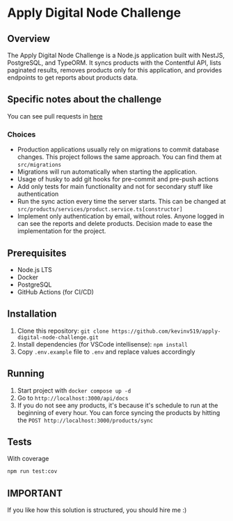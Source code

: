 # Apply Digital Node Challenge

## Overview

The Apply Digital Node Challenge is a Node.js application built with NestJS, PostgreSQL, and TypeORM. It syncs products with the Contentful API, lists paginated results, removes products only for this application, and provides endpoints to get reports about products data.

## Specific notes about the challenge

You can see pull requests in [here](https://github.com/kevinv519/apply-digital-node-challenge/pulls?q=is%3Apr+is%3Aclosed)

### Choices

- Production applications usually rely on migrations to commit database changes. This project follows the same approach. You can find them at `src/migrations`
- Migrations will run automatically when starting the application.
- Usage of husky to add git hooks for pre-commit and pre-push actions
- Add only tests for main functionality and not for secondary stuff like authentication
- Run the sync action every time the server starts. This can be changed at `src/products/services/product.service.ts[constructor]`
- Implement only authentication by email, without roles. Anyone logged in can see the reports and delete products. Decision made to ease the implementation for the project.

## Prerequisites

- Node.js LTS
- Docker
- PostgreSQL
- GitHub Actions (for CI/CD)

## Installation

1. Clone this repository: `git clone https://github.com/kevinv519/apply-digital-node-challenge.git`
2. Install dependencies (for VSCode intellisense): `npm install`
3. Copy `.env.example` file to `.env` and replace values accordingly

## Running

1. Start project with `docker compose up -d`
2. Go to `http://localhost:3000/api/docs`
3. If you do not see any products, it's because it's schedule to run at the beginning of every hour. You can force syncing the products by hitting the `POST http://localhost:3000/products/sync`

## Tests

With coverage

```bash
npm run test:cov
```

## IMPORTANT

If you like how this solution is structured, you should hire me :)
